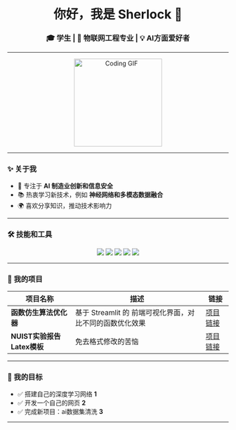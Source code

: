 <h1 align="center">你好，我是 Sherlock 👋</h1>
<h3 align="center">🎓 学生 | 🚀 物联网工程专业 | 💡 AI方面爱好者</h3>

---

<p align="center">
  <img src="https://media.giphy.com/media/L8K62iTDkzGX6/giphy.gif" width="200" alt="Coding GIF">
</p>

---

### ✨ 关于我
- 🧠 专注于 **AI 制造业创新和信息安全**  
- 📚 热衷学习新技术，例如 **神经网络和多模态数据融合**  
- 🌍 喜欢分享知识，推动技术影响力  

---

### 🛠 技能和工具
<p align="center">
  <img src="https://img.shields.io/badge/Python-3776AB?style=for-the-badge&logo=python&logoColor=white">
  <img src="https://img.shields.io/badge/Java-007396?style=for-the-badge&logo=java&logoColor=white">
  <img src="https://img.shields.io/badge/SQL-4479A1?style=for-the-badge&logo=postgresql&logoColor=white">
  <img src="https://img.shields.io/badge/C++-00FFFF?style=for-the-badge&logo=yolo&logoColor=black">
  <img src="https://img.shields.io/badge/Streamlit-FF4B4B?style=for-the-badge&logo=streamlit&logoColor=white">
</p>

---

### 🚀 我的项目
| 项目名称       | 描述                                                                 | 链接                                             |
|----------------|----------------------------------------------------------------------|--------------------------------------------------|
| **函数仿生算法优化器** | 基于 Streamlit 的 前端可视化界面，对比不同的函数优化效果                 | [项目链接]([https://github.com/Sherlock0129/Stream]) |
| **NUIST实验报告Latex模板**          | 免去格式修改的苦恼                                | [项目链接](https://github.com/Sherlock0129/NUISTReportChinese)   |

---

### 🌟 我的目标
- ✅ 搭建自己的深度学习网络 **1**  
- ✅ 开发一个自己的网页 **2**
- ✅ 完成新项目：ai数据集清洗 **3** 

---


